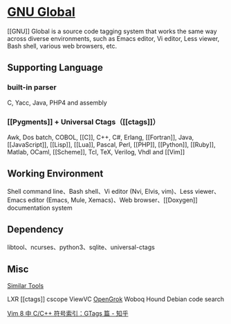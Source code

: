 # [GNU Global](https://www.gnu.org/software/global/)

[[GNU]] Global is a source code tagging system that works the same way across diverse environments, such as Emacs editor, Vi editor, Less viewer, Bash shell, various web browsers, etc.

##  Supporting Language

### built-in parser

C, Yacc, Java, PHP4 and assembly

### [[Pygments]] + Universal Ctags（[[ctags]]）

Awk, Dos batch, COBOL, [[C]], C++, C#, Erlang, [[Fortran]], Java, [[JavaScript]], [[Lisp]], [[Lua]], Pascal, Perl, [[PHP]], [[Python]], [[Ruby]], Matlab, OCaml, [[Scheme]], Tcl, TeX, Verilog, Vhdl and [[Vim]]

## Working Environment

 Shell command line、Bash shell、Vi editor (Nvi, Elvis, vim)、Less viewer、Emacs editor (Emacs, Mule, Xemacs)、Web browser、[[Doxygen]] documentation system
 
## Dependency

libtool、ncurses、python3、sqlite、universal-ctags
 
## Misc
 
 [Similar Tools](https://github.com/oracle/opengrok/wiki/Comparison-with-Similar-Tools)

 LXR
 [[ctags]]
 cscope
 ViewVC
 [OpenGrok](https://github.com/oracle/opengrok)
 Woboq
 Hound
 Debian code search
 
[Vim 8 中 C/C++ 符号索引：GTags 篇 - 知乎](https://zhuanlan.zhihu.com/p/36279445)
 

 
 